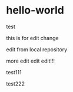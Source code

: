 # hello-world
test


this is for edit change

edit from local repository

more edit edit edit!!!

test111

test222
